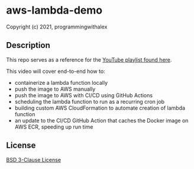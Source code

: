 # aws-lambda-demo

Copyright (c) 2021, programmingwithalex

## Description

This repo serves as a reference for the [YouTube playlist found here](https://youtube.com/playlist?list=PL0dOL8Z7pG3L4hi2SLJqojxshXNtsJQ_r).

This video will cover end-to-end how to:

* containerize a lambda function locally
* push the image to AWS manually
* push the image to AWS with CI/CD using GitHub Actions
* scheduling the lambda function to run as a recurring cron job
* building custom AWS CloudFormation to automate creation of lambda function
* an update to the CI/CD GitHub Action that caches the Docker image on AWS ECR, speeding up run time

## License

[BSD 3-Clause License](https://github.com/programmingwithalex/aws-lambda-demo/blob/main/LICENSE)
